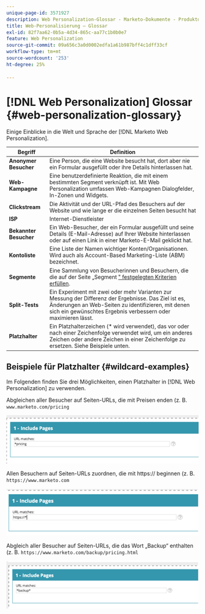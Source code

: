 ```yaml
---
unique-page-id: 3571927
description: Web Personalization-Glossar - Marketo-Dokumente - Produktdokumentation
title: Web-Personalisierung – Glossar
exl-id: 82f7aa62-0b5a-4d34-865c-aa77c1b0b0e7
feature: Web Personalization
source-git-commit: 09a656c3a0d0002edfa1a61b987bff4c1dff33cf
workflow-type: tm+mt
source-wordcount: '253'
ht-degree: 25%

---
```


# [!DNL Web Personalization] Glossar {#web-personalization-glossary}

Einige Einblicke in die Welt und Sprache der [!DNL Marketo Web Personalization].

| Begriff | Definition |
|---|---|
| **Anonymer Besucher** | Eine Person, die eine Website besucht hat, dort aber nie ein Formular ausgefüllt oder ihre Details hinterlassen hat. |
| **Web-Kampagne** | Eine benutzerdefinierte Reaktion, die mit einem bestimmten Segment verknüpft ist. Mit Web Personalization umfassen Web-Kampagnen Dialogfelder, In-Zonen und Widgets. |
| **Clickstream** | Die Aktivität und der URL-Pfad des Besuchers auf der Website und wie lange er die einzelnen Seiten besucht hat |
| **ISP** | Internet-Dienstleister |
| **Bekannter Besucher** | Ein Web-Besucher, der ein Formular ausgefüllt und seine Details (E-Mail-Adresse) auf Ihrer Website hinterlassen oder auf einen Link in einer Marketo-E-Mail geklickt hat. |
| **Kontoliste** | Eine Liste der Namen wichtiger Konten/Organisationen. Wird auch als Account-Based Marketing-Liste (ABM) bezeichnet. |
| **Segmente** | Eine Sammlung von Besucherinnen und Besuchern, die die auf der Seite „Segment [&quot; festgelegten Kriterien erfüllen](/help/marketo/product-docs/web-personalization/using-web-segments/web-segments.md). |
| **Split-Tests** | Ein Experiment mit zwei oder mehr Varianten zur Messung der Differenz der Ergebnisse. Das Ziel ist es, Änderungen an Web-Seiten zu identifizieren, mit denen sich ein gewünschtes Ergebnis verbessern oder maximieren lässt. |
| **Platzhalter** | Ein Platzhalterzeichen (&#42; wird verwendet), das vor oder nach einer Zeichenfolge verwendet wird, um ein anderes Zeichen oder andere Zeichen in einer Zeichenfolge zu ersetzen. Siehe Beispiele unten. |

## Beispiele für Platzhalter {#wildcard-examples}

Im Folgenden finden Sie drei Möglichkeiten, einen Platzhalter in [!DNL Web Personalization] zu verwenden.

Abgleichen aller Besucher auf Seiten-URLs, die mit Preisen enden (z. B. `www.marketo.com/pricing`

![](assets/wildcard-example-1.png)

Allen Besuchern auf Seiten-URLs zuordnen, die mit https:// beginnen (z. B. `https://www.marketo.com`

![](assets/wildcard-example-2.png)

Abgleich aller Besucher auf Seiten-URLs, die das Wort „Backup“ enthalten (z. B. `https://www.marketo.com/backup/pricing.html`

![](assets/wildcard-example-3.png)
